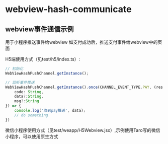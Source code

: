 # webview-hash-communicate

## webview事件通信示例

用于小程序推送事件给webview
如支付成功后，推送支付事件给webview中的页面


H5端使用方式（见test/h5/index.ts）:

``` ts
// 初始化
WebViewHashPushChannel.getInstance();

// 监听事件推送
WebViewHashPushChannel.getInstance().once(CHANNEL_EVENT_TYPE.PAY, (res: {
    code: String,
    data?:String, 
    msg?:String
}) => {
    console.log('收到pay推送', data);
    // do something
})
```

微信小程序使用方式（见test/weapp/H5Webview.jsx）,示例使用Taro写的微信小程序，可以使用原生方式